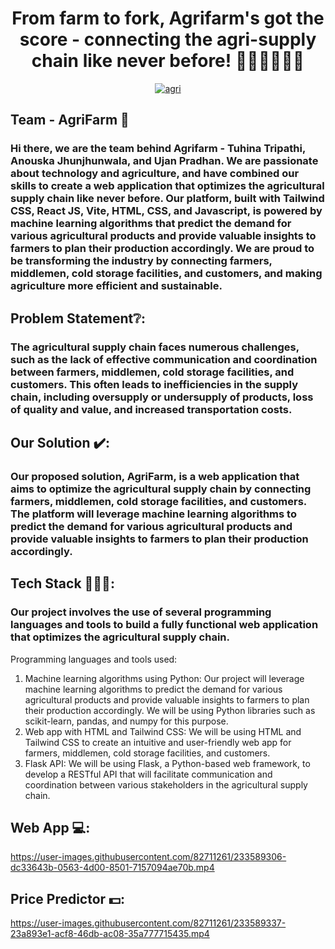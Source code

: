 <h1 align="center">From farm to fork, Agrifarm's got the score - connecting the agri-supply chain like never before! 👩🏻‍🌾👨🏻‍🌾</h1>
<p align="center">
<a href="https://ibb.co/VBV6xhs"><img src="https://i.ibb.co/GP7m91q/agri.png" alt="agri" border="0"></a>
</p>

## Team - AgriFarm 🍅

### Hi there, we are the team behind Agrifarm - Tuhina Tripathi, Anouska Jhunjhunwala, and Ujan Pradhan. We are passionate about technology and agriculture, and have combined our skills to create a web application that optimizes the agricultural supply chain like never before. Our platform, built with Tailwind CSS, React JS, Vite, HTML, CSS, and Javascript, is powered by machine learning algorithms that predict the demand for various agricultural products and provide valuable insights to farmers to plan their production accordingly. We are proud to be transforming the industry by connecting farmers, middlemen, cold storage facilities, and customers, and making agriculture more efficient and sustainable. 

## Problem Statement❔:

### The agricultural supply chain faces numerous challenges, such as the lack of effective communication and coordination between farmers, middlemen, cold storage facilities, and customers. This often leads to inefficiencies in the supply chain, including oversupply or undersupply of products, loss of quality and value, and increased transportation costs.

## Our Solution ✔️: 

### Our proposed solution, AgriFarm, is a web application that aims to optimize the agricultural supply chain by connecting farmers, middlemen, cold storage facilities, and customers. The platform will leverage machine learning algorithms to predict the demand for various agricultural products and provide valuable insights to farmers to plan their production accordingly.

## Tech Stack 👩🏽‍💻:

### Our project involves the use of several programming languages and tools to build a fully functional web application that optimizes the agricultural supply chain.
Programming languages and tools used:
1. Machine learning algorithms using Python: Our project will leverage machine learning algorithms to predict the demand for various agricultural products and provide valuable insights to farmers to plan their production accordingly. We will be using Python libraries such as scikit-learn, pandas, and numpy for this purpose.
2. Web app with HTML and Tailwind CSS: We will be using HTML and Tailwind CSS to create an intuitive and user-friendly web app for farmers, middlemen, cold storage facilities, and customers.
3. Flask API: We will be using Flask, a Python-based web framework, to develop a RESTful API that will facilitate communication and coordination between various stakeholders in the agricultural supply chain.


## Web App 💻:

https://user-images.githubusercontent.com/82711261/233589306-dc33643b-0563-4d00-8501-7157094ae70b.mp4

## Price Predictor 💵:

https://user-images.githubusercontent.com/82711261/233589337-23a893e1-acf8-46db-ac08-35a777715435.mp4

